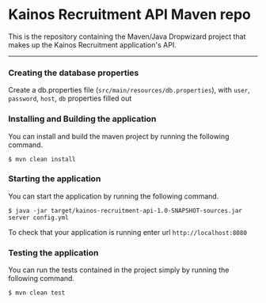 # Kainos Recruitment API Maven repo
This is the repository containing the Maven/Java Dropwizard project that makes up the Kainos Recruitment application's API.

---

### Creating the database properties
Create a db.properties file (`src/main/resources/db.properties`), with `user`, `password`, `host`, `db` properties filled out

### Installing and Building the application
You can install and build the maven project by running the following command.

    $ mvn clean install

### Starting the application
You can start the application by running the following command.

    $ java -jar target/kainos-recruitment-api-1.0-SNAPSHOT-sources.jar server config.yml


To check that your application is running enter url `http://localhost:8080`

### Testing the application
You can run the tests contained in the project simply by running the following command.

    $ mvn clean test

